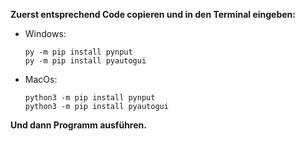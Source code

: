 **Zuerst entsprechend Code copieren und in den Terminal eingeben:**

* Windows:
  ```
  py -m pip install pynput
  py -m pip install pyautogui
  ```

* MacOs:
  ```
  python3 -m pip install pynput
  python3 -m pip install pyautogui
  ```

**Und dann Programm ausführen.**
